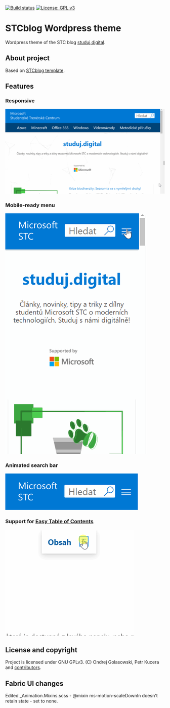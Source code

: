 [![Build status](https://dev.azure.com/OndrejGolasowski/stcblog/_apis/build/status/stcblog-CI)](https://dev.azure.com/OndrejGolasowski/stcblog/_build/latest?definitionId=2)
[![License: GPL v3](https://img.shields.io/badge/License-GPLv3-blue.svg)](https://www.gnu.org/licenses/gpl-3.0)

# STCblog Wordpress theme
Wordpress theme of the STC blog [studuj.digital](https://studuj.digital/).

## About project
Based on [STCblog template](https://github.com/andreondra/stcblog).

## Features
### Responsive
![](docs/img/readme1.gif)

### Mobile-ready menu
![](docs/img/readme2.gif)

### Animated search bar
![](docs/img/readme3.gif)

### Support for [Easy Table of Contents](https://wordpress.org/plugins/easy-table-of-contents/)
![](docs/img/readme4.gif)

## License and copyright
Project is licensed under GNU GPLv3.
(C) Ondrej Golasowski, Petr Kucera and [contributors](https://github.com/MicrosoftSTC/stcblog/graphs/contributors).

## Fabric UI changes
Edited _Animation.Mixins.scss - @mixin ms-motion-scaleDownIn doesn't retain state - set to none.